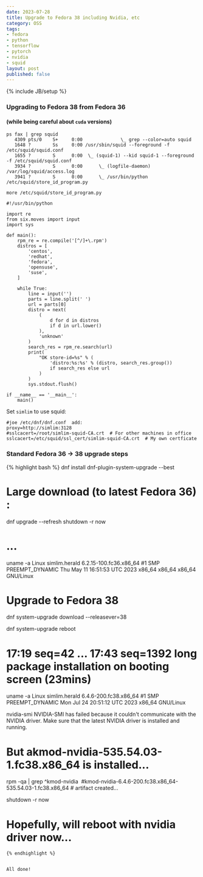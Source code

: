 ```yaml
---
date: 2023-07-28
title: Upgrade to Fedora 38 including Nvidia, etc
category: OSS
tags:
- fedora
- python
- tensorflow
- pytorch
- nvidia
- squid
layout: post
published: false
---
```

{% include JB/setup %}

### Upgrading to Fedora 38 from Fedora 36
####  (while being careful about `cuda` versions)

```
ps fax | grep squid
   4309 pts/0    S+     0:00              \_ grep --color=auto squid
   1648 ?        Ss     0:00 /usr/sbin/squid --foreground -f /etc/squid/squid.conf
   1655 ?        S      0:00  \_ (squid-1) --kid squid-1 --foreground -f /etc/squid/squid.conf
   3934 ?        S      0:00      \_ (logfile-daemon) /var/log/squid/access.log
   3941 ?        S      0:00      \_ /usr/bin/python /etc/squid/store_id_program.py

more /etc/squid/store_id_program.py

#!/usr/bin/python

import re
from six.moves import input
import sys

def main():
    rpm_re = re.compile('[^/]+\.rpm')
    distros = [
        'centos',
        'redhat',
        'fedora',
        'opensuse',
        'suse',
    ]

    while True:
        line = input('')
        parts = line.split(' ')
        url = parts[0]
        distro = next(
            (
                d for d in distros
                if d in url.lower()
            ),
            'unknown'
        )
        search_res = rpm_re.search(url)
        print(
            "OK store-id=%s" % (
                'distro:%s:%s' % (distro, search_res.group())
                if search_res else url
            )
        )
        sys.stdout.flush()

if __name__ == '__main__':
    main()

```

Set `simlim` to use squid:
```
#joe /etc/dnf/dnf.conf  add:
proxy=http://simlim:3128
#sslcacert=/root/simlim-squid-CA.crt  # For other machines in office
sslcacert=/etc/squid/ssl_cert/simlim-squid-CA.crt  # My own certficate
```

### Standard Fedora 36 &rarr; 38 upgrade steps

{% highlight bash %}
dnf install dnf-plugin-system-upgrade --best 

# Large download (to latest Fedora 36) : 
dnf upgrade --refresh
shutdown -r now

# ...
uname -a
Linux simlim.herald 6.2.15-100.fc36.x86_64 #1 SMP PREEMPT_DYNAMIC Thu May 11 16:51:53 UTC 2023 x86_64 x86_64 x86_64 GNU/Linux

# Upgrade to Fedora 38
dnf system-upgrade download --releasever=38

dnf system-upgrade reboot

# 17:19 seq=42 ... 17:43 seq=1392 long package installation on booting screen (23mins)

uname -a
Linux simlim.herald 6.4.6-200.fc38.x86_64 #1 SMP PREEMPT_DYNAMIC Mon Jul 24 20:51:12 UTC 2023 x86_64 GNU/Linux

nvidia-smi 
NVIDIA-SMI has failed because it couldn't communicate with the NVIDIA driver. Make sure that the latest NVIDIA driver is installed and running.

# But akmod-nvidia-535.54.03-1.fc38.x86_64 is installed...
rpm -qa | grep \^kmod-nvidia 
#kmod-nvidia-6.4.6-200.fc38.x86_64-535.54.03-1.fc38.x86_64 # artifact created...

shutdown -r now
# Hopefully, will reboot with nvidia driver now...



```
{% endhighlight %}		


All done!

